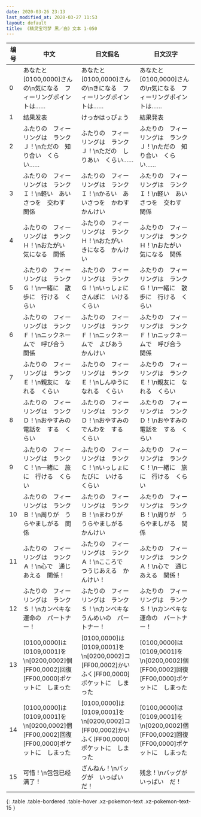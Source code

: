 ```yaml
---
date: 2020-03-26 23:13
last_modified_at: 2020-03-27 11:53
layout: default
title: 《精灵宝可梦 黑／白》文本 1-050
---
```

| 编号 | 中文 | 日文假名 | 日文汉字 |
| ---- | ---- | ---- | --- |
| 0 | あなたと　[0100,0000]さんの\n気になる　フィーリングポイントは…… | あなたと　[0100,0000]さんの\nきになる　フィーリングポイントは…… | あなたと　[0100,0000]さんの\n気になる　フィーリングポイントは…… |
| 1 | 结果发表 | けっかはっぴょう | 結果発表 |
| 2 | ふたりの　フィーリングは　ランクＪ！\nただの　知り合い　くらい…… | ふたりの　フィーリングは　ランクＪ！\nただの　しりあい　くらい…… | ふたりの　フィーリングは　ランクＪ！\nただの　知り合い　くらい…… |
| 3 | ふたりの　フィーリングは　ランクＩ！\n軽い　あいさつを　交わす　関係 | ふたりの　フィーリングは　ランクＩ！\nかるい　あいさつを　かわす　かんけい | ふたりの　フィーリングは　ランクＩ！\n軽い　あいさつを　交わす　関係 |
| 4 | ふたりの　フィーリングは　ランクＨ！\nおたがい　気になる　関係 | ふたりの　フィーリングは　ランクＨ！\nおたがい　きになる　かんけい | ふたりの　フィーリングは　ランクＨ！\nおたがい　気になる　関係 |
| 5 | ふたりの　フィーリングは　ランクＧ！\n一緒に　散歩に　行ける　くらい | ふたりの　フィーリングは　ランクＧ！\nいっしょに　さんぽに　いける　くらい | ふたりの　フィーリングは　ランクＧ！\n一緒に　散歩に　行ける　くらい |
| 6 | ふたりの　フィーリングは　ランクＦ！\nニックネームで　呼び合う　関係 | ふたりの　フィーリングは　ランクＦ！\nニックネームで　よびあう　かんけい | ふたりの　フィーリングは　ランクＦ！\nニックネームで　呼び合う　関係 |
| 7 | ふたりの　フィーリングは　ランクＥ！\n親友に　なれる　くらい | ふたりの　フィーリングは　ランクＥ！\nしんゆうに　なれる　くらい | ふたりの　フィーリングは　ランクＥ！\n親友に　なれる　くらい |
| 8 | ふたりの　フィーリングは　ランクＤ！\nおやすみの　電話を　する　くらい | ふたりの　フィーリングは　ランクＤ！\nおやすみの　でんわを　する　くらい | ふたりの　フィーリングは　ランクＤ！\nおやすみの　電話を　する　くらい |
| 9 | ふたりの　フィーリングは　ランクＣ！\n一緒に　旅に　行ける　くらい | ふたりの　フィーリングは　ランクＣ！\nいっしょに　たびに　いける　くらい | ふたりの　フィーリングは　ランクＣ！\n一緒に　旅に　行ける　くらい |
| 10 | ふたりの　フィーリングは　ランクＢ！\n周りが　うらやましがる　関係 | ふたりの　フィーリングは　ランクＢ！\nまわりが　うらやましがる　かんけい | ふたりの　フィーリングは　ランクＢ！\n周りが　うらやましがる　関係 |
| 11 | ふたりの　フィーリングは　ランクＡ！\n心で　通じあえる　関係！ | ふたりの　フィーリングは　ランクＡ！\nこころで　つうじあえる　かんけい！ | ふたりの　フィーリングは　ランクＡ！\n心で　通じあえる　関係！ |
| 12 | ふたりの　フィーリングは　ランクＳ！\nカンペキな　運命の　パートナー！ | ふたりの　フィーリングは　ランクＳ！\nカンペキな　うんめいの　パートナー！ | ふたりの　フィーリングは　ランクＳ！\nカンペキな　運命の　パートナー！ |
| 13 | [0100,0000]は　[0109,0001]を\n[0200,0002]個　[FF00,0002]回復[FF00,0000]ポケットに　しまった | [0100,0000]は　[0109,0001]を\n[0200,0002]コ　[FF00,0002]かいふく[FF00,0000]ポケットに　しまった | [0100,0000]は　[0109,0001]を\n[0200,0002]個　[FF00,0002]回復[FF00,0000]ポケットに　しまった |
| 14 | [0100,0000]は　[0109,0001]を\n[0200,0002]個　[FF00,0002]回復[FF00,0000]ポケットに　しまった | [0100,0000]は　[0109,0001]を\n[0200,0002]コ　[FF00,0002]かいふく[FF00,0000]ポケットに　しまった | [0100,0000]は　[0109,0001]を\n[0200,0002]個　[FF00,0002]回復[FF00,0000]ポケットに　しまった |
| 15 | 可惜！\n包包已经满了！ | ざんねん！\nバッグが　いっぱい　だ！ | 残念！\nバッグが　いっぱい　だ！ |
{: .table .table-bordered .table-hover .xz-pokemon-text .xz-pokemon-text-15 }